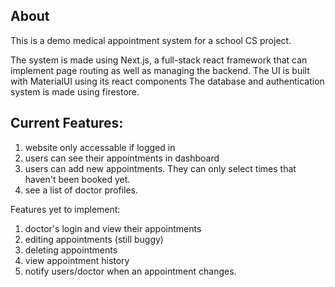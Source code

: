 ## About

This is a demo medical appointment system for a school CS project.

The system is made using Next.js, a full-stack react framework that can implement page routing as well as managing the backend.
The UI is built with MaterialUI using its react components
The database and authentication system is made using firestore.

## Current Features:
1. website only accessable if logged in
2. users can see their appointments in dashboard
3. users can add new appointments. They can only select times that haven't been booked yet.
4. see a list of doctor profiles.

Features yet to implement:
1. doctor's login and view their appointments
2. editing appointments (still buggy)
3. deleting appointments
4. view appointment history
5. notify users/doctor when an appointment changes.
